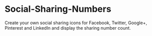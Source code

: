 Social-Sharing-Numbers
======================

Create your own social sharing icons for Facebook, Twitter, Google+, Pinterest and LinkedIn and display the sharing number count.


